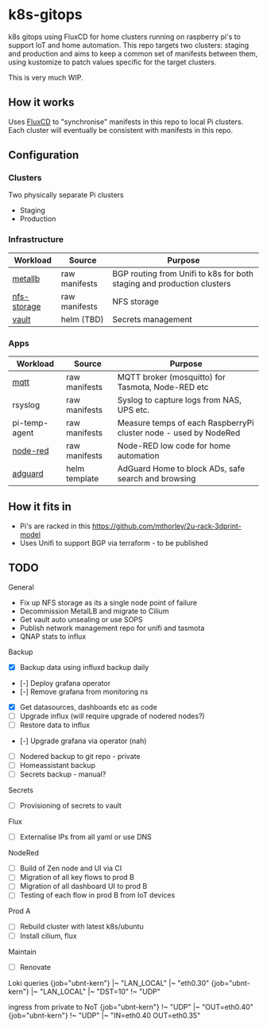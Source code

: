 # k8s-gitops

k8s gitops using FluxCD for home clusters running on raspberry pi's to support IoT and home automation. This repo targets two clusters: staging and production and aims to keep a common set of manifests between them, using kustomize to patch values specific for the target clusters.

This is very much WIP.

## How it works

Uses [FluxCD](https://fluxcd.io/docs/) to "synchronise" manifests in this repo to local Pi clusters. Each cluster will eventually be consistent with manifests in this repo.

## Configuration

### Clusters

Two physically separate Pi clusters

* Staging
* Production

### Infrastructure

| Workload | Source | Purpose |
| -------- | ------ | ------- |
| [metallb](https://metallb.universe.tf/) | raw manifests | BGP routing from Unifi to k8s for both staging and production clusters |
| [nfs-storage](https://github.com/kubernetes-sigs/nfs-subdir-external-provisioner/tree/master/charts/nfs-subdir-external-provisioner) | raw manifests | NFS storage |
| [vault](https://www.vaultproject.io/docs/platform/k8s/helm) | helm (TBD) | Secrets management |
 
### Apps

| Workload | Source | Purpose |
| -------- | ------ | ------- |
| [mqtt](https://mosquitto.org/) | raw manifests | MQTT broker (mosquitto) for Tasmota, Node-RED etc |
| rsyslog | raw manifests | Syslog to capture logs from NAS, UPS etc. |
| pi-temp-agent | raw manifests | Measure temps of each RaspberryPi cluster node - used by NodeRed |
| [node-red](https://nodered.org/) | raw manifests | Node-RED low code for home automation |
| [adguard]() | helm template | AdGuard Home to block ADs, safe search and browsing | 

## How it fits in 

* Pi's are racked in this https://github.com/mthorley/2u-rack-3dprint-model 
* Uses Unifi to support BGP via terraform - to be published

## TODO

General
* Fix up NFS storage as its a single node point of failure
* Decommission MetalLB and migrate to Cilium
* Get vault auto unsealing or use SOPS
* Publish network management repo for unifi and tasmota
* QNAP stats to influx

Backup
 - [x] Backup data using influxd backup daily
 - [-] Deploy grafana operator
 - [-] Remove grafana from monitoring ns
 - [x] Get datasources, dashboards etc as code
 - [ ] Upgrade influx (will require upgrade of nodered nodes?)
 - [ ] Restore data to influx
 - [-] Upgrade grafana via operator (nah)
 - [ ] Nodered backup to git repo - private
 - [ ] Homeassistant backup 
 - [ ] Secrets backup - manual? 

Secrets
 - [ ] Provisioning of secrets to vault

Flux
 - [ ] Externalise IPs from all yaml or use DNS

NodeRed
 - [ ] Build of Zen node and UI via CI 
 - [ ] Migration of all key flows to prod B
 - [ ] Migration of all dashboard UI to prod B
 - [ ] Testing of each flow in prod B from IoT devices 

Prod A
 - [ ] Rebuild cluster with latest k8s/ubuntu
 - [ ] Install cilium, flux

Maintain
 - [ ] Renovate


Loki queries
{job="ubnt-kern"} |~ "LAN_LOCAL" |~ "eth0.30"
{job="ubnt-kern"} |~ "LAN_LOCAL" |~ "DST=10" !~ "UDP"

ingress from private to NoT
{job="ubnt-kern"} !~ "UDP" |~ "OUT=eth0.40"
{job="ubnt-kern"} !~ "UDP" |~ "IN=eth0.40 OUT=eth0.35"

